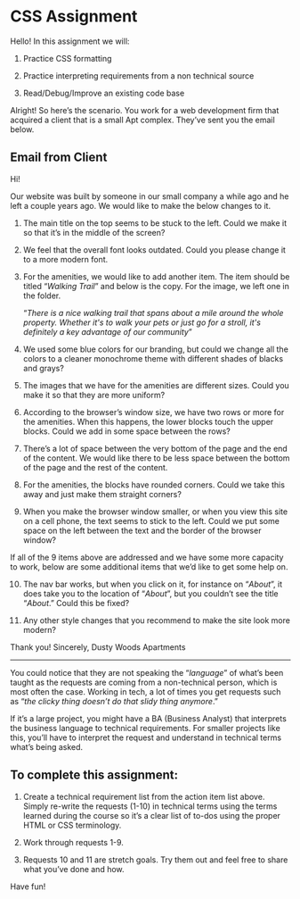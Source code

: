# **CSS Assignment**

  

Hello! In this assignment we will:

1.  Practice CSS formatting
    
2.  Practice interpreting requirements from a non technical source
    
3.  Read/Debug/Improve an existing code base
    

  

Alright! So here’s the scenario. You work for a web development firm that acquired a client that is a small Apt complex. They’ve sent you the email below.


## Email from Client

Hi!

  

Our website was built by someone in our small company a while ago and he left a couple years ago. We would like to make the below changes to it.

  

1.  The main title on the top seems to be stuck to the left. Could we make it so that it’s in the middle of the screen?
    
2.  We feel that the overall font looks outdated. Could you please change it to a more modern font.
    
3.  For the amenities, we would like to add another item. The item should be titled “*Walking Trail*” and below is the copy. For the image, we left one in the folder.
    

	“*There is a nice walking trail that spans about a mile around the whole property. Whether it's to walk your pets or just go for a stroll, it's definitely a key advantage of our community*”
    

5.  We used some blue colors for our branding, but could we change all the colors to a cleaner monochrome theme with different shades of blacks and grays?
    
6.  The images that we have for the amenities are different sizes. Could you make it so that they are more uniform?
    
7.  According to the browser’s window size, we have two rows or more for the amenities. When this happens, the lower blocks touch the upper blocks. Could we add in some space between the rows?
    
8.  There’s a lot of space between the very bottom of the page and the end of the content. We would like there to be less space between the bottom of the page and the rest of the content.
    
9.  For the amenities, the blocks have rounded corners. Could we take this away and just make them straight corners?
    
10.  When you make the browser window smaller, or when you view this site on a cell phone, the text seems to stick to the left. Could we put some space on the left between the text and the border of the browser window?
    

  

If all of the 9 items above are addressed and we have some more capacity to work, below are some additional items that we’d like to get some help on.

  

10.  The nav bar works, but when you click on it, for instance on “*About*”, it does take you to the location of “*About*”, but you couldn’t see the title “*About*.” Could this be fixed?
    
11.  Any other style changes that you recommend to make the site look more modern?
    

  

Thank you!
Sincerely, Dusty Woods Apartments

  -------------


You could notice that they are not speaking the “*language*” of what’s been taught as the requests are coming from a non-technical person, which is most often the case. Working in tech, a lot of times you get requests such as “*the clicky thing doesn’t do that slidy thing anymore*.”

If it’s a large project, you might have a BA (Business Analyst) that interprets the business language to technical requirements. For smaller projects like this, you’ll have to interpret the request and understand in technical terms what’s being asked.

  
## To complete this assignment:

1.  Create a technical requirement list from the action item list above. Simply re-write the requests (1-10) in technical terms using the terms learned during the course so it’s a clear list of to-dos using the proper HTML or CSS terminology.
    
2.  Work through requests 1-9.
    
3.  Requests 10 and 11 are stretch goals. Try them out and feel free to share what you’ve done and how.
    

  

Have fun!